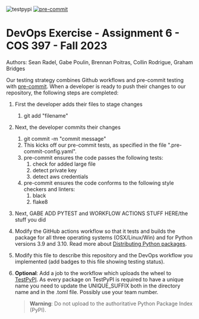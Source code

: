 ![testpypi](https://github.com/seanradel2020/COS397-assignment6/actions/workflows/python-app.yml/badge.svg)
[![pre-commit](https://img.shields.io/badge/pre--commit-enabled-brightgreen?logo=pre-commit)](https://github.com/seanradel2020/COS397-assignment6)
# DevOps Exercise - Assignment 6 - COS 397 - Fall 2023
Authors: Sean Radel, Gabe Poulin, Brennan Poitras, Collin Rodrigue, Graham Bridges

Our testing strategy combines Github workflows and pre-commit testing with [pre-commit](https://pre-commit.com/).
When a developer is ready to push their changes to our repository, the following steps are completed: 
1. First the developer adds their files to stage changes
    1. git add "filename"
2. Next, the developer commits their changes
    1. git commit -m "commit message"
    2. This kicks off our pre-commit tests, as specified in the file ".pre-commit-config.yaml". 
    3. pre-commit ensures the code passes the following tests: 
        1. check for added large file
        2. detect private key
        3. detect aws credentials
    4. pre-commit ensures the code conforms to the following style checkers and linters:
        1. black
        2. flake8
3. Next, GABE ADD PYTEST and WORKFLOW ACTIONS STUFF HERE/the stuff you did


1. Modify the GitHub actions workflow so that it tests and builds the package for all 
three operating systems (OSX/Linux/Win) and for Python versions 3.9 and 3.10. Read more about [Distributing Python packages](https://docs.python.org/3/distributing/index.html).
1. Modify this file to describe this repository and the DevOps workflow you implemented (add badges to this file showing testing status).
1. **Optional**: Add a job to the workflow which uploads the wheel to [TestPyPI](https://test.pypi.org/). As every package on TestPyPI is required to have a unique name you need to update the UNIQUE_SUFFIX both in the directory name and in the .toml file. Possibly use your team number.
    >**Warning**: Do not upload to the authoritative Python Package Index (PyPI).  


